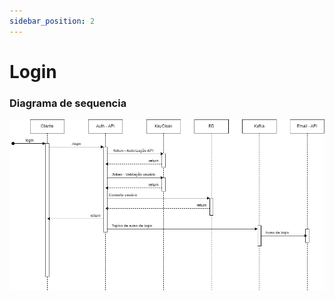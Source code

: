 ```yaml
---
sidebar_position: 2
---
```


# Login

### Diagrama de sequencia

![Desenho Cloud](./assets/Login-sequencia.png)


